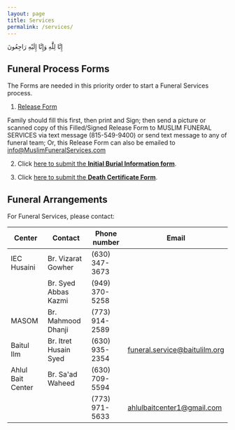 ```yaml
---
layout: page
title: Services
permalink: /services/
---
```


<div id="services-header-arabic">إِنَّا لِلَّٰهِ وَإِنَّا إِلَيْهِ رَاجِعُونَ‎</div>

## Funeral Process Forms
The Forms are needed in this priority order to start a Funeral Services process.

1. [Release Form](/docs/releaseform.pdf)

Family should fill this first, then print and Sign; then send a picture or scanned copy of this Filled/Signed Release Form to MUSLIM FUNERAL SERVICES via text message (815-549-9400) or send text message to any of funeral team; Or, this Release Form can also be emailed to info@MuslimFuneralServices.com

2. Click [here to submit the **Initial Burial Information form**](/initialburialinfo/).


3. Click [here to submit the **Death Certificate Form**](https://muslimfuneralservices.com/dc.html).

## Funeral Arrangements

For Funeral Services, please contact:

| Center            | Contact               | Phone number   | Email                         |
|-------------------|-----------------------|----------------|-------------------------------|
| IEC Husaini       | Br. Vizarat Gowher    | (630) 347-3673 |                               |
|                   | Br. Syed Abbas Kazmi  | (949) 370-5258 |                               |
| MASOM             | Br. Mahmood Dhanji    | (773) 914-2589 |                               |
| Baitul Ilm        | Br. Itret Husain Syed | (630) 935-2354 | funeral.service@baitulilm.org |
| Ahlul Bait Center | Br. Sa'ad Waheed      | (630) 709-5594 |                               |
|                   |                       | (773) 971-5633 | ahlulbaitcenter1@gmail.com    |